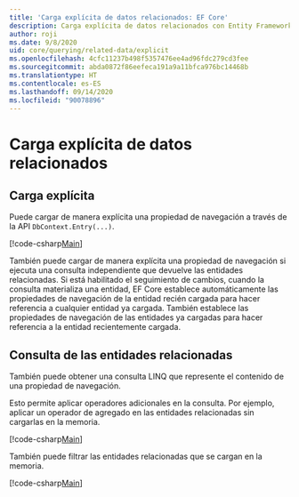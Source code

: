 ```yaml
---
title: 'Carga explícita de datos relacionados: EF Core'
description: Carga explícita de datos relacionados con Entity Framework Core
author: roji
ms.date: 9/8/2020
uid: core/querying/related-data/explicit
ms.openlocfilehash: 4cfc11237b498f5357476ee4ad96fdc279cd3fee
ms.sourcegitcommit: abda0872f86eefeca191a9a11bfca976bc14468b
ms.translationtype: HT
ms.contentlocale: es-ES
ms.lasthandoff: 09/14/2020
ms.locfileid: "90078896"
---
```

# <a name="explicit-loading-of-related-data"></a>Carga explícita de datos relacionados

## <a name="explicit-loading"></a>Carga explícita

Puede cargar de manera explícita una propiedad de navegación a través de la API `DbContext.Entry(...)`.

[!code-csharp[Main](../../../../samples/core/Querying/RelatedData/Sample.cs#Eager)]

También puede cargar de manera explícita una propiedad de navegación si ejecuta una consulta independiente que devuelve las entidades relacionadas. Si está habilitado el seguimiento de cambios, cuando la consulta materializa una entidad, EF Core establece automáticamente las propiedades de navegación de la entidad recién cargada para hacer referencia a cualquier entidad ya cargada. También establece las propiedades de navegación de las entidades ya cargadas para hacer referencia a la entidad recientemente cargada.

## <a name="querying-related-entities"></a>Consulta de las entidades relacionadas

También puede obtener una consulta LINQ que represente el contenido de una propiedad de navegación.

Esto permite aplicar operadores adicionales en la consulta. Por ejemplo, aplicar un operador de agregado en las entidades relacionadas sin cargarlas en la memoria.

[!code-csharp[Main](../../../../samples/core/Querying/RelatedData/Sample.cs#NavQueryAggregate)]

También puede filtrar las entidades relacionadas que se cargan en la memoria.

[!code-csharp[Main](../../../../samples/core/Querying/RelatedData/Sample.cs#NavQueryFiltered)]
